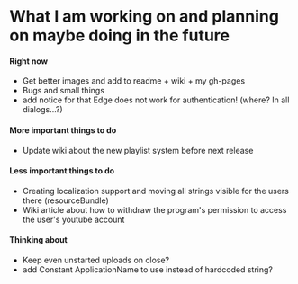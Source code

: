 # What I am working on and planning on maybe doing in the future

#### Right now
- Get better images and add to readme + wiki + my gh-pages
- Bugs and small things
- add notice for that Edge does not work for authentication!
(where? In all dialogs...?)

#### More important things to do
- Update wiki about the new playlist system before next release

#### Less important things to do
- Creating localization support and moving all strings visible for the users there (resourceBundle)
- Wiki article about how to withdraw the program's permission to access
the user's youtube account

#### Thinking about
- Keep even unstarted uploads on close?
- add Constant ApplicationName to use instead of hardcoded string?